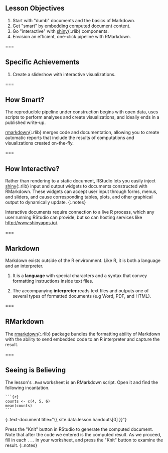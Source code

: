 ---
---

## Lesson Objectives

1. Start with "dumb" documents and the basics of Markdown.
1. Get "smart" by embedding computed document content.
1. Go "interactive" with [shiny](){:.rlib} components.
1. Envision an efficient, one-click pipeline with RMarkdown.

===

## Specific Achievements

1. Create a slideshow with interactive visualizations.

===

## How Smart?

The reproducible pipeline under construction begins with open data, uses scripts
to perform analyses and create visualizations, and ideally ends in a published
write-up.

[rmarkdown](){:.rlib} merges code and documentation, allowing you to create
automatic reports that include the results of computations and visualizations
created on-the-fly.

===

## How Interactive?

Rather than rendering to a static document, RStudio lets you easily inject
[shiny](){:.rlib} input and output widgets to documents constructed with RMarkdown.
These widgets can accept user input through forms, menus, and sliders, and cause
corresponding tables, plots, and other graphical output to dynamically update.
{:.notes}

Interactive documents require connection to a live R process, which any user
running RStudio can provide, but so can hosting services like
<http://www.shinyapps.io/>.

===

## Markdown

Markdown exists outside of the R environment. Like R, it is both a language and
an interpreter.

1. It is a **language** with special characters and a syntax that convey
formatting instructions inside text files.

1. The accompanying **interpreter** reads text files and outputs one of several
types of formatted documents (e.g Word, PDF, and HTML).

===

## RMarkdown

The [rmarkdown](){:.rlib} package bundles the formatting ability of Markdown
with the ability to send embedded code to an R interpreter and capture the
result.

===

## Seeing is Believing

The lesson's `.Rmd` worksheet is an RMarkdown script. Open it and find the
following incantation.

````
```{r}
counts <- c(4, 5, 6)
mean(counts)
```
````
{:.text-document title="{{ site.data.lesson.handouts[0] }}"}

Press the "Knit" button in RStudio to generate the computed document. Note that
after the code we entered is the computed result. As we proceed, fill in each
`...` in your worksheet, and press the "Knit" button to examine the result.
{:.notes}
